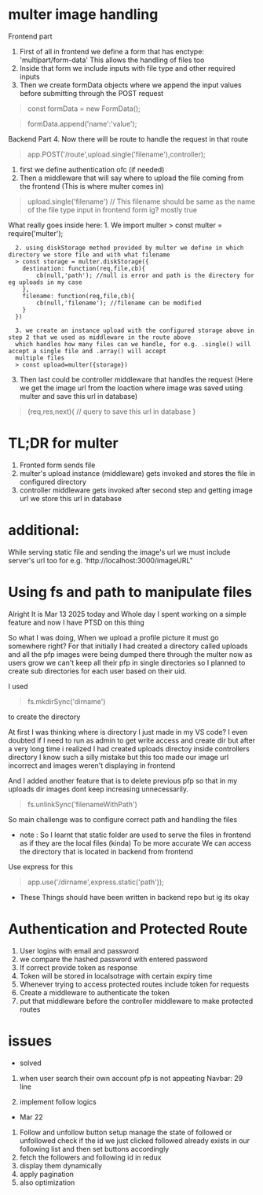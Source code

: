 # multer image handling
Frontend part
1. First of all in frontend we define a form that has enctype: 'multipart/form-data' 
This allows the handling of files too
2. Inside that form we include inputs with file type and other required inputs
3. Then we create formData objects where we append the input values before submitting through the POST request
> const formData = new FormData();

> formData.append('name':'value');

Backend Part
4. Now there will be route to handle the request
   in that route 
   > app.POST('/route',upload.single('filename'),controller);

   1. first we define authentication ofc (if needed)
   2. Then a middleware that will say where to upload the file coming from the frontend
   (This is where multer comes in)
   > upload.single('filename') // This filename should be same as the name of the file type input in frontend form ig? mostly true
   
   What really goes inside here:
      1. We import multer 
      > const multer = require('multer');
      
      2. using diskStorage method provided by multer we define in which directory we store file and with what filename
      > const storage = multer.diskStorage({
        destination: function(req,file,cb){
            cb(null,'path'); //null is error and path is the directory for eg uploads in my case
        },
        filename: function(req,file,cb){
            cb(null,'filename'); //filename can be modified
        }
      })

      3. we create an instance upload with the configured storage above in step 2 that we used as middleware in the route above
      which handles how many files can we handle, for e.g. .single() will accept a single file and .array() will accept 
      multiple files 
      > const upload=multer({storage})
    


   3. Then last could be controller middleware that handles the request
   (Here we get the image url from the loaction where image was saved using multer and save this url in database)
   > (req,res,next){
          // query to save this url in database
   }

   # TL;DR for multer
   1. Fronted form sends file 
   2. multer's upload instance (middleware) gets invoked and stores the file in configured directory
   3. controller middleware gets invoked after second step and getting image url we store this url in database

# additional:
While serving static file and sending the image's url we must include server's url too for e.g. 'http://localhost:3000/imageURL" 


# Using fs and path to manipulate files
Alright It is Mar 13 2025 today and Whole day I spent working on a simple feature and now I have PTSD on this thing

So what I was doing, When we upload a profile picture it must go somewhere right? For that initially I had created a directory called uploads and all the pfp images were being dumped there through the multer now as users grow we can't keep all their pfp in single directories so I planned to create sub directories for each user based on their uid.

I used 

> fs.mkdirSync('dirname') 

to create the directory

At first I was thinking where is directory I just made in my VS code? I even doubted if I need to run as admin to get write access and create dir but after a very long time i realized I had created uploads directoy inside controllers directory I know such a silly mistake but this too made our image url incorrect and images weren't displaying in frontend 

And I added another feature that is to delete previous pfp so that in my uploads dir images dont keep increasing unnecessarily. 

> fs.unlinkSync('filenameWithPath')

So main challenge was to configure correct path and handling the files

* note : So I learnt that static folder are used to serve the files in frontend as if they are the local files (kinda)
To be more accurate We can access the directory that is located in backend from frontend 

Use express for this

> app.use('/dirname',express.static('path'));

* These Things should have been written in backend repo but ig its okay

# Authentication and Protected Route
1. User logins with email and password 
2. we compare the hashed password with entered password
3. If correct provide token as response 
4. Token will be stored in localsotrage with certain expiry time
5. Whenever trying to access protected routes include token for requests
6. Create a middleware to authenticate the token 
7. put that middleware before the controller middleware to make protected routes

# issues

* solved
1. when user search their own account pfp is not appeating Navbar: 29 line

2. implement follow logics

* Mar 22
1. Follow and unfollow button setup manage the state of followed or unfollowed
check if the id we just clicked followed already exists in our following list and then set buttons accordingly
2. fetch the followers and following id in redux
3. display them dynamically 
4. apply pagination 
5. also optimization
